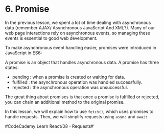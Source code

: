 # 6. Promise
In the previous lesson, we spent a lot of time dealing with asynchronous data (remember AJAX/ Asynchronous JavaScript And XML?). Many of our web page interactions rely on asynchronous events, so managing these events is essential to good web development.

To make asynchronous event handling easier, promises were introduced in JavaScript in ES6:

A promise is an object that handles asynchronous data. A promise has three states:

* pending : when a promise is created or waiting for data.
* fulfilled : the asynchronous operation was handled successfully.
* rejected : the asynchronous operation was unsuccessful.

The great thing about promises is that once a promise is fulfilled or rejected, you can chain an additional method to the original promise.

In this lesson, we will explain how to use `fetch()`, which uses promises to handle requests. Then, we will simplify requests using `async` and `await`.

#CodeCademy Learn React/08 - Requests#